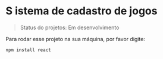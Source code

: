 # S istema de cadastro de jogos #

>Status do projetos: Em desenvolvimento

Para rodar esse projeto na sua máquina, por favor digite:

```
npm install react 
```
